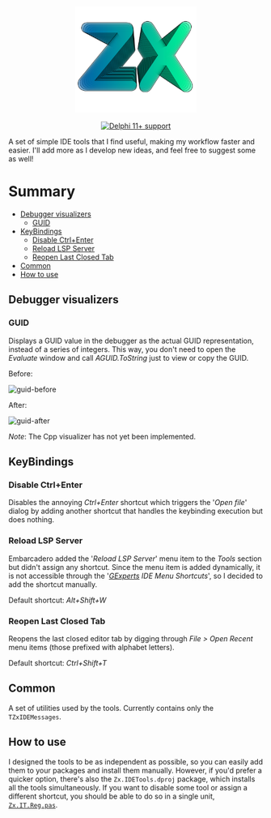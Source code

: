 <p align="center"><img src="Resources/Logo/ZX-dark.svg" alt="Logo" height="210" width="240" /></p>
<p align="center"><a href="#compatibility"><img src="https://img.shields.io/static/v1?label=RAD%20Studio&message=11%2B&color=silver&style=flat&logo=delphi&logoColor=white" alt="Delphi 11+ support" /></a></p>

A set of simple IDE tools that I find useful, making my workflow faster and easier. I'll add more as I develop new ideas, and feel free to suggest some as well!

# Summary
- [Debugger visualizers](#debugger-visualizers)
  - [GUID](#guid)
- [KeyBindings](#keybindings)
  - [Disable Ctrl+Enter](#disable-ctrlenter)
  - [Reload LSP Server](#reload-lsp-server)
  - [Reopen Last Closed Tab](#reopen-last-closed-tab)
- [Common](#common)
- [How to use](#how-to-use)

## Debugger visualizers

### GUID
Displays a GUID value in the debugger as the actual GUID representation, instead of a series of integers. This way, you don't need to open the _Evaluate_ window and call _AGUID.ToString_ just to view or copy the GUID.

Before:

![guid-before](https://github.com/user-attachments/assets/75cc004a-07ed-4988-bca0-ca423aa2a4b1)

After:

![guid-after](https://github.com/user-attachments/assets/329ba8b9-cb70-4d84-bfe6-3d7acc4c6726)


*Note*: The Cpp visualizer has not yet been implemented.

## KeyBindings

### Disable Ctrl+Enter
Disables the annoying *Ctrl+Enter* shortcut which triggers the '*Open file*' dialog by adding another shortcut that handles the keybinding execution but does nothing.

### Reload LSP Server
Embarcadero added the '*Reload LSP Server*' menu item to the *Tools* section but didn't assign any shortcut. Since the menu item is added dynamically, it is not accessible through the '*[GExperts](https://blog.dummzeuch.de/experimental-gexperts-version/) IDE Menu Shortcuts*', so I decided to add the shortcut manually.

Default shortcut: *Alt+Shift+W*

### Reopen Last Closed Tab
Reopens the last closed editor tab by digging through _File > Open Recent_ menu items (those prefixed with alphabet letters). 

Default shortcut: *Ctrl+Shift+T*

## Common
A set of utilities used by the tools. Currently contains only the `TZxIDEMessages`.

## How to use
I designed the tools to be as independent as possible, so you can easily add them to your packages and install them manually. However, if you'd prefer a quicker option, there's also the `Zx.IDETools.dproj` package, which installs all the tools simultaneously. If you want to disable some tool or assign a different shortcut, you should be able to do so in a single unit, [`Zx.IT.Reg.pas`](Source/Zx.IT.Reg.pas).
